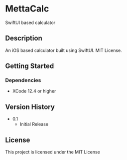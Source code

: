 # MettaCalc

SwiftUI based calculator

## Description

An iOS based calculator built using SwiftUI. MIT License.

## Getting Started

### Dependencies

* XCode 12.4 or higher

## Version History

* 0.1
    * Initial Release

## License

This project is licensed under the MIT License
